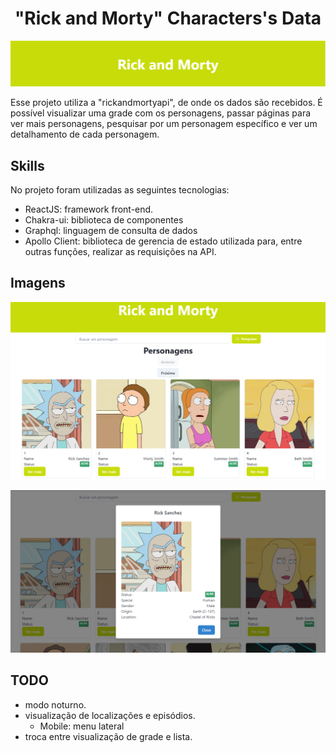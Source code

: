 <h1 align="center">"Rick and Morty" Characters's Data</h1>

![vite](./public/rick_and_morty_cover.png)

<p>Esse projeto utiliza a "rickandmortyapi", de onde os dados são recebidos. É possível visualizar uma grade com os personagens, passar páginas para ver mais personagens, pesquisar por um personagem específico e ver um detalhamento de cada personagem.</p>

## Skills
No projeto foram utilizadas as seguintes tecnologias:
- ReactJS: framework front-end.
- Chakra-ui: biblioteca de componentes
- Graphql: linguagem de consulta de dados
- Apollo Client: biblioteca de gerencia de estado utilizada para, entre outras funções, realizar as requisições na API.

## Imagens

![imagem](./public/photo_site_grid.png)

![imagem](./public/photo_site_modal.png)


## TODO
- modo noturno.
- visualização de localizações e episódios.
  - Mobile: menu lateral
- troca entre visualização de grade e lista.